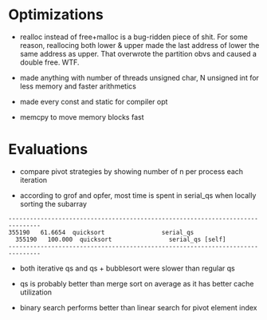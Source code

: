 # Optimizations

- realloc instead of free+malloc is a bug-ridden piece of shit. For some reason, reallocing both lower & upper made the last address of lower the same address as upper. That overwrote the partition obvs and caused a double free. WTF.

- made anything with number of threads unsigned char, N unsigned int for less memory and faster arithmetics

- made every const and static for compiler opt  

- memcpy to move memory blocks fast

# Evaluations

- compare pivot strategies by showing number of n per process each iteration

- according to grof and opfer, most time is spent in serial_qs when locally sorting the subarray

```
-------------------------------------------------------------------------------
355190   61.6654  quicksort                serial_qs
  355190   100.000  quicksort                serial_qs [self]
-------------------------------------------------------------------------------
```

- both iterative qs and qs + bubblesort were slower than regular qs

- qs is probably better than merge sort on average as it has better cache utilization

- binary search performs better than linear search for pivot element index